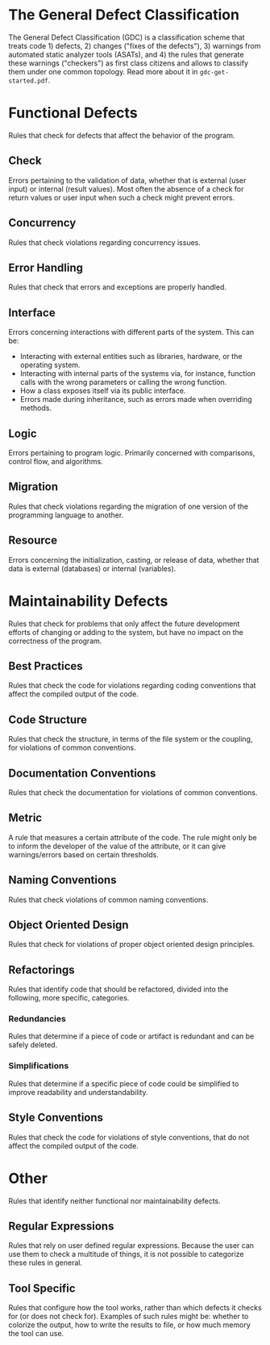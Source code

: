 # The General Defect Classification
The General Defect Classification (GDC) is a classification scheme that treats code 1) defects, 2) changes ("fixes of the defects"), 3) warnings from automated static analyzer tools (ASATs), and 4) the rules that generate these warnings ("checkers") as first class citizens and allows to classify them under one common topology. Read more about it in `gdc-get-started.pdf`.

# Functional Defects
Rules that check for defects that affect the behavior of the program.

## Check
Errors pertaining to the validation of data, whether that is external (user input) or internal (result values). Most often the absence of a check for return values or user input when such a check might prevent errors.

## Concurrency
Rules that check violations regarding concurrency issues.

## Error Handling
Rules that check that errors and exceptions are properly handled. 

## Interface
Errors concerning interactions with different parts of the system. This can be:

- Interacting with external entities such as libraries, hardware, or the operating system.
- Interacting with internal parts of the systems via, for instance, function calls with the wrong parameters or calling the wrong function.
- How a class exposes itself via its public interface.
- Errors made during inheritance, such as errors made when overriding methods.

## Logic
Errors pertaining to program logic. Primarily concerned with comparisons, control flow, and algorithms.

## Migration
Rules that check violations regarding the migration of one version of the programming language to another. 

## Resource
Errors concerning the initialization, casting, or release of data, whether that data is external (databases) or internal (variables).

# Maintainability Defects
Rules that check for problems that only affect the future development efforts of changing or adding to the system, but have no impact on the correctness of the program.

## Best Practices
Rules that check the code for violations regarding coding conventions that affect the compiled output of the code. 

## Code Structure
Rules that check the structure, in terms of the file system or the coupling, for violations of common conventions.

## Documentation Conventions
Rules that check the documentation for violations of common conventions.

## Metric
A rule that measures a certain attribute of the code. The rule might only be to inform the developer of the value of the attribute, or it can give warnings/errors based on certain thresholds.

## Naming Conventions
Rules that check violations of common naming conventions. 

## Object Oriented Design
Rules that check for violations of proper object oriented design principles.

## Refactorings
Rules that identify code that should be refactored, divided into the following, more specific, categories.

### Redundancies
Rules that determine if a piece of code or artifact is redundant and can be safely deleted.

### Simplifications
Rules that determine if a specific piece of code could be simplified to improve readability and understandability.

## Style Conventions
Rules that check the code for violations of style conventions, that do not affect the compiled output of the code.

# Other
Rules that identify neither functional nor maintainability defects.

## Regular Expressions
Rules that rely on user defined regular expressions. Because the user can use them to check a multitude of things, it is not possible to categorize these rules in general.

## Tool Specific
Rules that configure how the tool works, rather than which defects it checks for (or does not check for). Examples of such rules might be: whether to colorize the output, how to write the results to file, or how much memory the tool can use.
